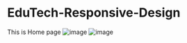 # EduTech-Responsive-Design
This is Home page
![image](https://github.com/user-attachments/assets/58a67a1b-2457-4a91-9426-1901a0b8285b)
![image](https://github.com/user-attachments/assets/1187d0b3-86d6-48a5-bc16-9ea18d7c42d7)

